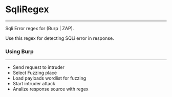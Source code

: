 # SqliRegex
-----------------------------------------------------
Sqli Error regex for (Burp | ZAP).

Use this regex for detecting SQLi error in response.

### Using Burp
-----------------------------------------------------
- Send request to intruder
- Select Fuzzing place
- Load payloads wordlist for fuzzing
- Start intruder attack 
- Analize response source with regex

